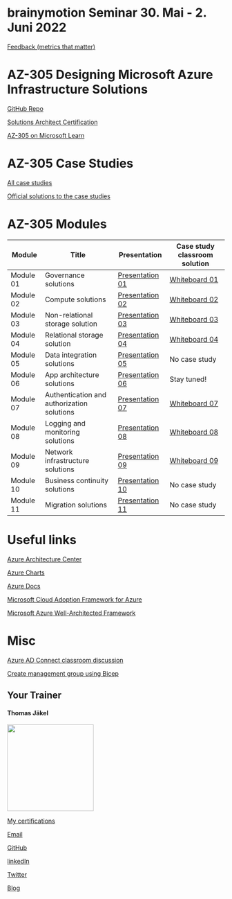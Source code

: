 # brainymotion Seminar 30. Mai - 2. Juni 2022

[Feedback (metrics that matter)](https://www.metricsthatmatter.com/url/u.aspx?05ABC797B182127687)

# AZ-305 Designing Microsoft Azure Infrastructure Solutions

[GitHub Repo](https://github.com/MicrosoftLearning/AZ-305-DesigningMicrosoftAzureInfrastructureSolutions)

[Solutions Architect Certification](https://docs.microsoft.com/en-us/learn/certifications/azure-solutions-architect/)

[AZ-305 on Microsoft Learn](https://aka.ms/AZ-305StudentMaterials)

# AZ-305 Case Studies

[All case studies](https://microsoftlearning.github.io/AZ-305-DesigningMicrosoftAzureInfrastructureSolutions/)

[Official solutions to the case studies](https://github.com/www42/305/blob/c23611065728e11a081a94e9775808f324113e9d/Solutions/AZ-305T00A-ENU-StudentCaseStudySolutionHandout.pdf)

# AZ-305 Modules

| Module    | Title | Presentation | Case study classroom solution |
| ----------|-------|--------------|-------------------------------|
| Module 01 | Governance solutions                       | [Presentation 01](https://github.com/www42/305/blob/cbe13cb091f0f3f1148b816515d4933bd11475ff/Presentation/AZ-305T00A-ENU-Powerpoint_01.pdf) | [Whiteboard 01](https://github.com/www42/305/blob/7ce281b349169591f26dad91b1e9ba0fb2cf7e1c/Solutions/AZ-305_Case-Study_01_Classroom-Solution.png) |
| Module 02 | Compute solutions                          | [Presentation 02](https://github.com/www42/305/blob/cbe13cb091f0f3f1148b816515d4933bd11475ff/Presentation/AZ-305T00A-ENU-PowerPoint_02.pdf) | [Whiteboard 02](https://github.com/www42/305/blob/7ce281b349169591f26dad91b1e9ba0fb2cf7e1c/Solutions/AZ-305_Case-Study_02_Classroom-Solution.png) |
| Module 03 | Non-relational storage solution            | [Presentation 03](https://github.com/www42/305/blob/cbe13cb091f0f3f1148b816515d4933bd11475ff/Presentation/AZ-305T00A-ENU-PowerPoint_03.pdf) | [Whiteboard 03](https://github.com/www42/305/blob/7ce281b349169591f26dad91b1e9ba0fb2cf7e1c/Solutions/AZ-305_Case-Study_03_Classroom-Solution.png) |
| Module 04 | Relational storage solution                | [Presentation 04](https://github.com/www42/305/blob/cbe13cb091f0f3f1148b816515d4933bd11475ff/Presentation/AZ-305T00A-ENU-Powerpoint_04.pdf) | [Whiteboard 04](https://github.com/www42/305/blob/7ce281b349169591f26dad91b1e9ba0fb2cf7e1c/Solutions/AZ-305_Case-Study_04_Classroom-Solution.png) |
| Module 05 | Data integration solutions                 | [Presentation 05](https://github.com/www42/305/blob/cbe13cb091f0f3f1148b816515d4933bd11475ff/Presentation/AZ-305T00A-ENU-Powerpoint_05.pdf) | No case study     |
| Module 06 | App architecture solutions                 | [Presentation 06](https://github.com/www42/305/blob/cbe13cb091f0f3f1148b816515d4933bd11475ff/Presentation/AZ-305T00A-ENU-PowerPoint_06.pdf) | Stay tuned!       |
| Module 07 | Authentication and authorization solutions | [Presentation 07](https://github.com/www42/305/blob/c23611065728e11a081a94e9775808f324113e9d/Presentation/AZ-305T00A-ENU-Powerpoint_07.pdf) | [Whiteboard 07](https://github.com/www42/305/blob/7ce281b349169591f26dad91b1e9ba0fb2cf7e1c/Solutions/AZ-305_Case-Study_07_Classroom-Solution.png) |
| Module 08 | Logging and monitoring solutions           | [Presentation 08](https://github.com/www42/305/blob/91e8ff2bd99c9ce02d8beb7ff886deb8e8e78448/Presentation/AZ-305T00A-ENU-Powerpoint_08.pdf) | [Whiteboard 08](https://github.com/www42/305/blob/91e8ff2bd99c9ce02d8beb7ff886deb8e8e78448/Solutions/AZ-305_Case-Study_08_Classroom-Solution.png) |
| Module 09 | Network infrastructure  solutions          | [Presentation 09](https://github.com/www42/305/blob/c81a46b6e147a32d03c1bd9928485232675be0f9/Presentation/AZ-305T00A-ENU-Powerpoint_09.pdf) | [Whiteboard 09](https://github.com/www42/305/blob/d0f764fa8889bb9b93ab9b73aaa62757ff4f3661/Solutions/AZ-305_Case-Study_09_Classroom-Solution.png) |
| Module 10 | Business continuity solutions              | [Presentation 10]() | No case study |
| Module 11 | Migration solutions                        | [Presentation 11]() | No case study |

# Useful links

[Azure Architecture Center](https://https://docs.microsoft.com/en-us/azure/architecture/)

[Azure Charts](https://https://azurecharts.com/)

[Azure Docs](https://https://docs.microsoft.com/en-us/azure/)

[Microsoft Cloud Adoption Framework for Azure](https://docs.microsoft.com/en-us/azure/cloud-adoption-framework/)

[Microsoft Azure Well-Architected Framework](https://docs.microsoft.com/en-us/azure/architecture/framework/)

# Misc

[Azure AD Connect classroom discussion](https://github.com/www42/305/blob/8e54be2499faf853b3f54a8044318419ec240999/Solutions/AZ-305_Azure-AD-Connect_Discussion.png)

[Create management group using Bicep](https://github.com/www42/305/tree/master/Bicep)

##  Your Trainer
#### Thomas Jäkel

<img src="https://github.com/www42/305/blob/36482adce2952ecb70f11ed2b11ce431659a2ede/img/Profilbild.jpg" width="200"/>

[My certifications](https://www.credly.com/users/thomas-jakel)

[Email](mailto:thomas.jaekel@brainymotion.de?subject=AZ-305)

[GitHub](https://github.com/www42)

[linkedIn](https://linkedin.com/in/tjkkll)

[Twitter](https://twitter.com/tjkkll)

[Blog](https://blog.az.training)
